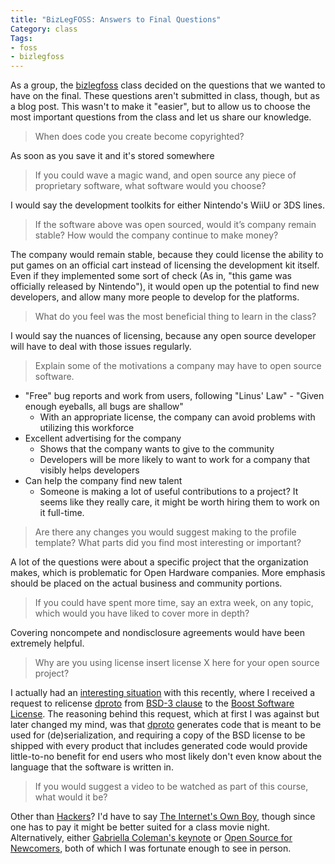 ```yaml
---
title: "BizLegFOSS: Answers to Final Questions"
Category: class
Tags:
- foss
- bizlegfoss
---
```


As a group, the [bizlegfoss][] class decided on the questions that we wanted to have on the final.
These questions aren't submitted in class, though, but as a blog post.
This wasn't to make it "easier", but to allow us to choose the most important questions from the class and let us share our knowledge.

> When does code you create become copyrighted?

As soon as you save it and it's stored somewhere

> If you could wave a magic wand, and open source any piece of proprietary software, what software would you choose?

I would say the development toolkits for either Nintendo's WiiU or 3DS lines.

> If the software above was open sourced, would it’s company remain stable? How would the company continue to make money?

The company would remain stable, because they could license the ability to put games on an official cart instead of licensing the development kit itself.
Even if they implemented some sort of check (As in, "this game was officially released by Nintendo"), it would open up the potential to find new developers, and allow many more people to develop for the platforms.

> What do you feel was the most beneficial thing to learn in the class?

I would say the nuances of licensing, because any open source developer will have to deal with those issues regularly.

> Explain some of the motivations a company may have to open source software.

- "Free" bug reports and work from users, following "Linus' Law" - "Given enough eyeballs, all bugs are shallow"
	- With an appropriate license, the company can avoid problems with utilizing this workforce
- Excellent advertising for the company
	- Shows that the company wants to give to the community
	- Developers will be more likely to want to work for a company that visibly helps developers
- Can help the company find new talent
	- Someone is making a lot of useful contributions to a project? It seems like they really care, it might be worth hiring them to work on it full-time.

> Are there any changes you would suggest making to the profile template? What parts did you find most interesting or important?

A lot of the questions were about a specific project that the organization makes, which is problematic for Open Hardware companies.
More emphasis should be placed on the actual business and community portions.

> If you could have spent more time, say an extra week, on any topic, which would you have liked to cover more in depth?

Covering noncompete and nondisclosure agreements would have been extremely helpful.

> Why are you using license insert license X here for your open source project?

I actually had an [interesting situation][issue 38] with this recently, where I received a request to relicense [dproto][] from [BSD-3 clause][] to the [Boost Software License][BSL-1].
The reasoning behind this request, which at first I was against but later changed my mind, was that [dproto][] generates code that is meant to be used for (de)serialization, and requiring a copy of the BSD license to be shipped with every product that includes generated code would provide little-to-no benefit for end users who most likely don't even know about the language that the software is written in.

> If you would suggest a video to be watched as part of this course, what would it be?

Other than [Hackers][]?
I'd have to say [The Internet's Own Boy][], though since one has to pay it might be better suited for a class movie night.
Alternatively, either [Gabriella Coleman's keynote][biella] or [Open Source for Newcomers][], both of which I was fortunate enough to see in person.

[bizlegfoss]: http://bizlegfoss-ritigm.rhcloud.com/
[issue 38]: https://github.com/msoucy/dproto/issues/38
[dproto]: http://github.com/msoucy/dproto
[BSD-3 clause]: http://choosealicense.com/licenses/bsd-3-clause/
[BSL-1]: http://www.boost.org/users/license.html
[Hackers]: http://www.imdb.com/title/tt0113243/
[The Internet's Own Boy]: http://www.takepart.com/internets-own-boy
[biella]: http://pyvideo.org/video/3493/keynote-gabriella-coleman
[Open Source for Newcomers]: http://pyvideo.org/video/3405/open-source-for-newcomers-and-the-people-who-want
